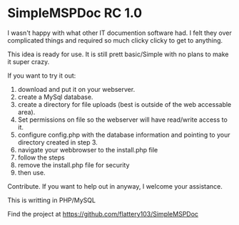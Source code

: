 # SimpleMSPDoc RC 1.0
I wasn't happy with what other IT documention software had.
I felt they over complicated things and required so much clicky clicky to get to anything.

This idea is ready for use. It is still prett basic/Simple with no plans to make it super crazy.

If you want to try it out:
1. download and put it on your webserver.
2. create a MySql database.
3. create a directory for file uploads (best is outside of the web accessable area).
4. Set permissions on file so the webserver will have read/write access to it.
5. configure config.php with the database information and pointing to your directory created in step 3.
6. navigate your webbrowser to the install.php file
7. follow the steps
8. remove the install.php file for security
9. then use.


Contribute.
If you want to help out in anyway, I welcome your assistance.

This is writting in PHP/MySQL

Find the project at https://github.com/flattery103/SimpleMSPDoc
